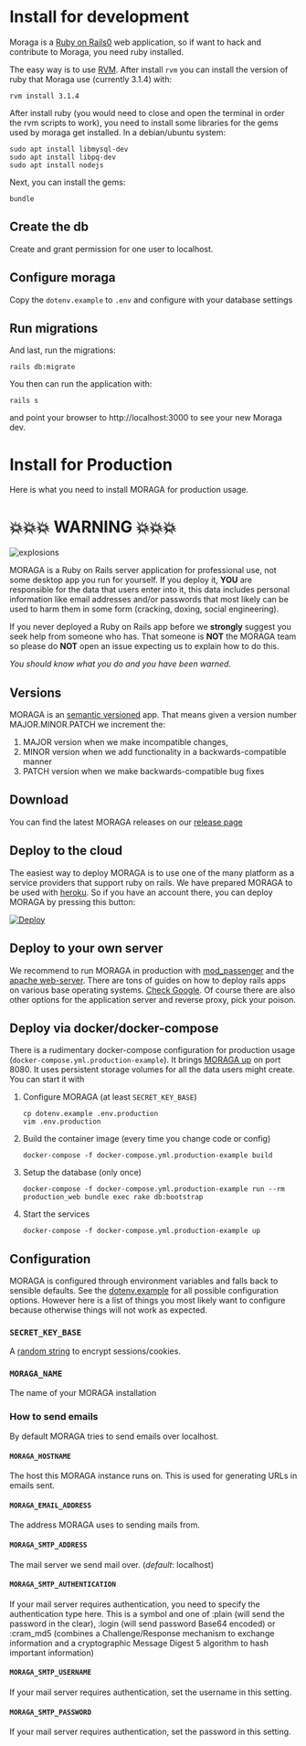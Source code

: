 # Install for development

Moraga is a [Ruby on Rails0](https://rubyonrails.org/) web application, so if want to hack and contribute to Moraga, you need ruby installed.

The easy way is to use [RVM](https://rvm.io). After install `rvm` you can install the version of ruby that Moraga use (currently 3.1.4) with:

```
rvm install 3.1.4
```

After install ruby (you would need to close and open the terminal in order the rvm scripts to work), you need to install some libraries for the gems used by moraga get installed. In a debian/ubuntu system:

```
sudo apt install libmysql-dev
sudo apt install libpq-dev
sudo apt install nodejs
``` 

Next, you can install the gems:

```
bundle
```

## Create the db

Create and grant permission for one user to localhost.

## Configure moraga

Copy the `dotenv.example` to `.env` and configure with your database settings


## Run migrations

And last, run the migrations:

```
rails db:migrate
```

You then can run the application with:

```
rails s
```

and point your browser to http://localhost:3000 to see your new Moraga dev.


# Install for Production

Here is what you need to install MORAGA for production usage.

# 💥💥💥 WARNING 💥💥💥

![explosions](https://media.giphy.com/media/Yl5aO3gdVfsQ0/giphy.gif)

MORAGA is a Ruby on Rails server application for professional use, not some desktop app you run for yourself. If you deploy it, **YOU** are responsible for the data that users enter into it, this data includes personal information like email addresses and/or passwords that most likely can be used to harm them in some form (cracking, doxing, social engineering).

If you never deployed a Ruby on Rails app before we **strongly** suggest you seek help from someone who has. That someone is **NOT** the MORAGA team so please do **NOT** open an issue expecting us to explain how to do this.

*You should know what you do and you have been warned*.

## Versions

MORAGA is an [semantic versioned](http://semver.org/) app. That means given a version number MAJOR.MINOR.PATCH we increment the:

1. MAJOR version when we make incompatible changes,
2. MINOR version when we add functionality in a backwards-compatible manner
3. PATCH version when we make backwards-compatible bug fixes

## Download

You can find the latest MORAGA releases on our [release page](https://github.com/opensouthcode/moraga/releases)

## Deploy to the cloud

The easiest way to deploy MORAGA is to use one of the many platform as a service providers that support ruby on rails. We have prepared MORAGA to be used with [heroku](https://heroku.com). So if you have an account there, you can deploy MORAGA by pressing this button:

<a href="https://heroku.com/deploy?template=https://github.com/openSUSE/osem/tree/v1.0">
  <img src="https://www.herokucdn.com/deploy/button.svg" alt="Deploy">
</a>

## Deploy to your own server

We recommend to run MORAGA in production with [mod\_passenger](https://www.phusionpassenger.com/download/#open_source)
and the [apache web-server](https://www.apache.org/). There are tons of guides on how to deploy rails apps on various
base operating systems. [Check Google](https://encrypted.google.com/search?hl=en&q=ruby%20on%20rails%20apache%20passenger). Of course there are also other options for the application server and reverse proxy, pick your poison.

## Deploy via docker/docker-compose

There is a rudimentary docker-compose configuration for production usage (`docker-compose.yml.production-example`). It brings [MORAGA up](http://0.0.0.0:8080) on port 8080. It uses persistent storage volumes for all the data users might create. You can start it with

1. Configure MORAGA (at least `SECRET_KEY_BASE`)
   ```
   cp dotenv.example .env.production
   vim .env.production
   ```
1. Build the container image (every time you change code or config)
   ```
   docker-compose -f docker-compose.yml.production-example build
   ```
1. Setup the database (only once)
   ```
   docker-compose -f docker-compose.yml.production-example run --rm production_web bundle exec rake db:bootstrap
   ```
1. Start the services
   ```
   docker-compose -f docker-compose.yml.production-example up
   ```

## Configuration
MORAGA is configured through environment variables and falls back to sensible defaults. See the [dotenv.example](https://github.com/opensouthcode/moraga/blob/master/dotenv.example) for all possible configuration options. However here is a list of things you most likely want to configure because otherwise things will not work as expected.

### `SECRET_KEY_BASE`
A [random string](https://www.randomlists.com/string?base=16&length=64&qty=1) to encrypt sessions/cookies.

### `MORAGA_NAME`
The name of your MORAGA installation

### How to send emails
By default MORAGA tries to send emails over localhost.

#### `MORAGA_HOSTNAME`
The host this MORAGA instance runs on. This is used for generating URLs in emails sent.

#### `MORAGA_EMAIL_ADDRESS`
The address MORAGA uses to sending mails from.

#### `MORAGA_SMTP_ADDRESS`
The mail server we send mail over. (*default*: localhost)

#### `MORAGA_SMTP_AUTHENTICATION`
If your mail server requires authentication, you need to specify the authentication type here. This is a symbol and one of :plain (will send the password in the clear), :login (will send password Base64 encoded) or :cram_md5 (combines a Challenge/Response mechanism to exchange information and a cryptographic Message Digest 5 algorithm to hash important information)

#### `MORAGA_SMTP_USERNAME`
If your mail server requires authentication, set the username in this setting.

#### `MORAGA_SMTP_PASSWORD`
If your mail server requires authentication, set the password in this setting.
